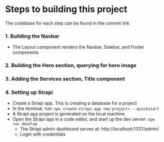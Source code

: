 # Steps to building this project

The codebase for each step can be found in the commit link

### 1. Building the Navbar
- The Layout component renders the Navbar, Sidebar, and Footer components

### 2. Building the Hero section, querying for hero image

### 3. Adding the Services section, Title component

### 4. Setting up Strapi
- Create a Strapi app. This is creating a database for a project
- In the terminal, run: `npx create-strapi-app <my-project> --quickstart`
- A Strapi app project is generated on the local machine
- Open the Strapi app in a code editor, and start up the dev server: `npm run develop`
  - The Strapi admin dashboard serves at: http://localhost:1337/admin/
  - Login with credentials
